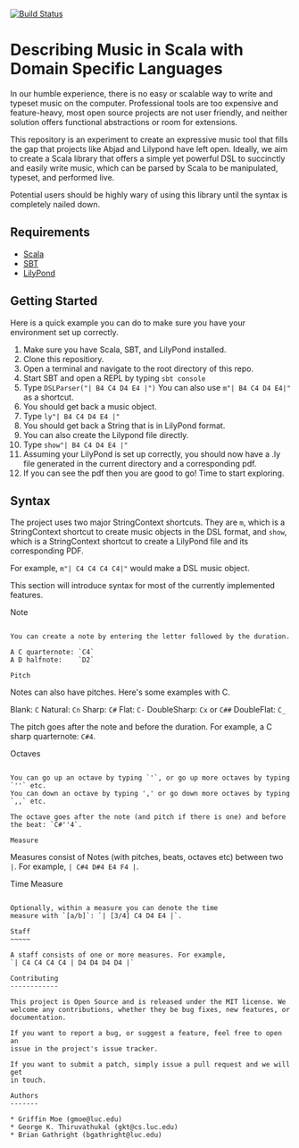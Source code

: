 [![Build Status](https://travis-ci.org/RadicalCadence/scala-music-dsl.svg)](https://travis-ci.org/RadicalCadence/scala-music-dsl)

Describing Music in Scala with Domain Specific Languages
========================================================

In our humble experience, there is no easy or scalable way to write and typeset
music on the computer. Professional tools are too expensive and feature-heavy, most
open source projects are not user friendly, and neither solution offers
functional abstractions or room for extensions.

This repository is an experiment to create an expressive music tool that fills
the gap that projects like Abjad and Lilypond have left open. Ideally, we aim
to create a Scala library that offers a simple yet powerful DSL to succinctly and
easily write music, which can be parsed by Scala to be manipulated, typeset, and
performed live. 

Potential users should be highly wary of using this library until the syntax
is completely nailed down. 

Requirements
------------

* [Scala](http://www.scala-lang.org/)
* [SBT](http://www.scala-sbt.org/)
* [LilyPond](http://www.lilypond.org/index.html)

Getting Started
---------------

Here is a quick example you can do to make sure you have your environment 
set up correctly.

1. Make sure you have Scala, SBT, and LilyPond installed. 
2. Clone this repositiory.
3. Open a terminal and navigate to the root directory of this repo. 
4. Start SBT and open a REPL by typing `sbt console`
5. Type `DSLParser("| B4 C4 D4 E4 |")` You can also use `m"| B4 C4 D4 E4|"` as a shortcut.
6. You should get back a music object.
7. Type `ly"| B4 C4 D4 E4 |"`
8. You should get back a String that is in LilyPond format. 
9. You can also create the Lilypond file directly.
10. Type `show"| B4 C4 D4 E4 |"`
11. Assuming your LilyPond is set up correctly, you should now have a .ly file 
generated in the current directory and a corresponding pdf. 
12. If you can see the pdf then you are good to go! Time to start exploring.

Syntax
------

The project uses two major StringContext shortcuts.
They are `m`, which is a StringContext shortcut to create music objects in the DSL format, and `show`, 
which is a StringContext shortcut to create a LilyPond file and its corresponding PDF. 

For example, `m"| C4 C4 C4 C4|"` would make a DSL music object. 

This section will introduce syntax for most of the 
currently implemented features.

Note
~~~~

You can create a note by entering the letter followed by the duration. 

A C quarternote: `C4`
A D halfnote:    `D2`

Pitch
~~~~~

Notes can also have pitches. Here's some examples with C.

Blank: `C`
Natural: `Cn`
Sharp: `C#`
Flat: `C-`
DoubleSharp: `Cx` or `C##`
DoubleFlat: `C_`

The pitch goes after the note and before the duration. For example, a C sharp quarternote: `C#4`.

Octaves
~~~~~~~

You can go up an octave by typing `'`, or go up more octaves by typing `''` etc. 
You can down an octave by typing ',' or go down more octaves by typing `,,` etc.

The octave goes after the note (and pitch if there is one) and before the beat: `C#''4`.

Measure
~~~~~~~

Measures consist of Notes (with pitches, beats, octaves etc) between two `|`.
For example, `| C#4 D#4 E4 F4 |`.

Time Measure
~~~~~~~~~~~~

Optionally, within a measure you can denote the time
measure with `[a/b]`: `| [3/4] C4 D4 E4 |`.

Staff
~~~~~

A staff consists of one or more measures. For example,
`| C4 C4 C4 C4 | D4 D4 D4 D4 |`

Contributing
------------

This project is Open Source and is released under the MIT license. We 
welcome any contributions, whether they be bug fixes, new features, or 
documentation. 

If you want to report a bug, or suggest a feature, feel free to open an 
issue in the project's issue tracker.

If you want to submit a patch, simply issue a pull request and we will get 
in touch.

Authors
-------

* Griffin Moe (gmoe@luc.edu)
* George K. Thiruvathukal (gkt@cs.luc.edu)
* Brian Gathright (bgathright@luc.edu)
